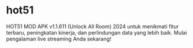 # hot51
HOT51 MOD APK v1.1.611 (Unlock All Room) 2024 untuk menikmati fitur terbaru, peningkatan kinerja, dan perlindungan data yang lebih baik. Mulai pengalaman live streaming Anda sekarang!
